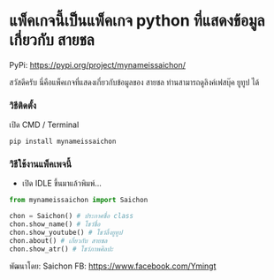 # แพ็คเกจนี้เป็นแพ็คเกจ python ที่แสดงข้อมูลเกี่ยวกับ สายชล

PyPi: https://pypi.org/project/mynameissaichon/

สวัสดีครับ นี่คือแพ็คเกจที่แสดงเกี่ยวกับข้อมูลของ สายชล ท่านสามารถดูลิงค์เฟสบุ๊ค ยูทูป ได้

### วิธีติดตั้ง

เปิด CMD / Terminal

```python
pip install mynameissaichon
```

### วิธีใช้งานแพ็คเพจนี้

- เปิด IDLE ขึ้นมาแล้วพิมพ์...

```python
from mynameissaichon import Saichon

chon = Saichon() # ประกาศชื่อ class
chon.show_name() # โชว์ชื่อ
chon.show_youtube() # โชว์ลิ้งยูทูป
chon.about() # เกี่ยวกับ สายชล
chon.show_atr() # โชว์ภาพศิลปะ
```

พัฒนาโดย: Saichon
FB: https://www.facebook.com/Ymingt

